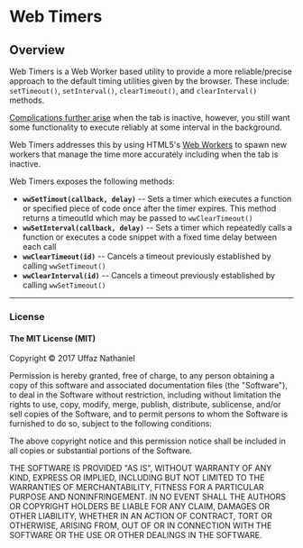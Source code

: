 # Web Timers

## Overview

Web Timers is a Web Worker based utility to provide a more reliable/precise approach to the default timing utilities given by the browser. These include: `setTimeout()`, `setInterval()`, `clearTimeout()`, and `clearInterval()` methods.

[Complications further arise](http://stackoverflow.com/a/16033979) when the tab is inactive, however, you still want some functionality to execute reliably at some interval in the background.

Web Timers addresses this by using HTML5's [Web Workers](https://developer.mozilla.org/en-US/docs/Web/API/Web_Workers_API/Using_web_workers) to spawn new workers that manage the time more accurately including when the tab is inactive.

Web Timers exposes the following methods:

 - **`wwSetTimout(callback, delay)`** -- Sets a timer which executes a function or specified piece of code once after the timer expires. This method returns a timeoutId which may be passed to `wwClearTimeout()`
 - **`wwSetInterval(callback, delay)`** -- Sets a timer which repeatedly calls a function or executes a code snippet with a fixed time delay between each call
 - **`wwClearTimeout(id)`**  -- Cancels a timeout previously established by calling `wwSetTimeout()`
 - **`wwClearInterval(id)`**  -- Cancels a timeout previously established by calling `wwSetTimeout()`

----
### License

#### The MIT License (MIT)
Copyright © 2017 Uffaz Nathaniel

Permission is hereby granted, free of charge, to any person obtaining a copy of
this software and associated documentation files (the "Software"), to deal in
the Software without restriction, including without limitation the rights to
use, copy, modify, merge, publish, distribute, sublicense, and/or sell copies
of the Software, and to permit persons to whom the Software is furnished to do
so, subject to the following conditions:

The above copyright notice and this permission notice shall be included in all
copies or substantial portions of the Software.

THE SOFTWARE IS PROVIDED "AS IS", WITHOUT WARRANTY OF ANY KIND, EXPRESS OR
IMPLIED, INCLUDING BUT NOT LIMITED TO THE WARRANTIES OF MERCHANTABILITY,
FITNESS FOR A PARTICULAR PURPOSE AND NONINFRINGEMENT. IN NO EVENT SHALL THE
AUTHORS OR COPYRIGHT HOLDERS BE LIABLE FOR ANY CLAIM, DAMAGES OR OTHER
LIABILITY, WHETHER IN AN ACTION OF CONTRACT, TORT OR OTHERWISE, ARISING FROM,
OUT OF OR IN CONNECTION WITH THE SOFTWARE OR THE USE OR OTHER DEALINGS IN THE
SOFTWARE.
